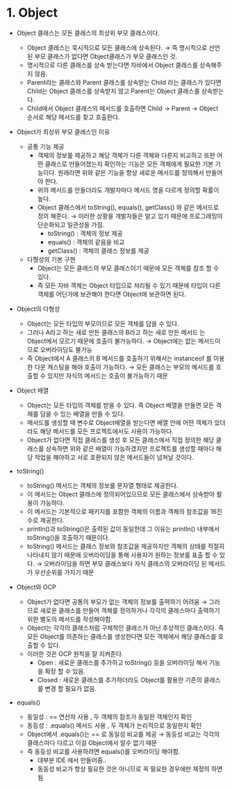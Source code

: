 # 1. Object

- Object 클래스는 모든 클래스의 최상위 부모 클래스이다.
    - Object 클래스는 묵시적으로 모든 클래스에 상속된다. → 즉 명시적으로 선언된 부모 클래스가 없다면 Object클래스가 부모 클래스인 것.
    - 명시적으로 다른 클래스를 상속 받는다면 자바에서 Object 클래스를 상속해주지 않음.
    - Parent라는 클래스와 Parent 클래스를 상속받는 Child 라는 클래스가 있다면 Child는 Object 클래스를 상속받지 않고 Parent는 Object 클래스를 상속받는다.
    - Child에서 Object 클래스의 메서드를 호출하면 Child → Parent → Object 순서로 해당 메서드를 찾고 호출한다.

- Object가 최상위 부모 클래스인 이유
    - 공통 기능 제공
        - 객체의 정보를 제공하고 해당 객체가 다른 객체와 다른지 비교하고 또한 어떤 클래스로 만들어졌는지 확인하는 기능은 모든 객체에게 필요한 기본 기능이다. 원래라면 위와 같은 기능을 항상 새로운 메서드를 정의해서 만들어야 한다.
        - 위의 메서드를 만들더라도 개발자마다 메서드 명을 다르게 정의할 확률이 높다.
        - Object 클래스에서 toString(), equals(), getClass() 와 같은 메서드로 정의 해준다. → 이러한 상황을 개발자들은 알고 있기 때문에 프로그래밍이 단순화되고 일관성을 가짐.
            - toString() : 객체의 정보 제공
            - equals() : 객체의 같음을 비교
            - getClass() : 객체의 클래스 정보를 제공
    - 다형성의 기본 구현
        - Object는 모든 클래스의 부모 클래스이기 때문에 모든 객체를 참조 할 수 있다.
        - 즉 모든 자바 객체는 Object 타입으로 처리될 수 있기 때문에 타입이 다른 객체를 어딘가에 보관해야 한다면 Object에 보관하면 된다.

- Object의 다형성
    - Object는 모든 타입의 부모이므로 모든 객체를 담을 수 있다.
    - 그러나 A라고 하는 새로 만든 클래스의 B라고 하는 새로 만든 메서드 는 Object에서 모르기 때문에 호출이 불가능하다. → Object에는 없는 메서드이므로 오버라이딩도 불가능
    - 즉 Object에서 A 클래스의 B 메서드를 호출하기 위해서는 instanceof 를 이용한 다운 캐스팅을 해야 호출이 가능하다. → 모든 클래스는 부모의 메서드를 호출할 수 있지만 자식의 메서드는 호출이 불가능하기 때문

- Object 배열
    - Object는 모든 타입의 객체를 받을 수 있다. 즉 Object 배열을 만들면 모든 객체를 담을 수 있는 배열을 만들 수 있다.
    - 메서드를 생성할 때 변수로 Object배열을 받는다면 배열 안에 어떤 객체가 있더라도 해당 메서드를 모든 프로젝트에서도 사용이 가능하다.
    - Object가 없다면 직접 클래스를 생성 후 모든 클래스에서 직접 정의한 해당 클래스를 상속하면 위와 같은 배열이 가능하겠지만 프로젝트를 생성할 때마다 해당 작업을 해야하고 서로 호환되지 않은 메서드들이 넘쳐날 것이다.

- toString()
    - toString() 메서드는 객체의 정보를 문자열 형태로 제공한다.
    - 이 메서드는 Object 클래스에 정의되어있으므로 모든 클래스에서 상속받아 활용이 가능하다.
    - 이 메서드는 기본적으로 패키지를 포함한 객체의 이름과 객체의 참조값을 16진수로 제공한다.
    - println()과 toString()은 출력된 값이 동일한데 그 이유는 println() 내부에서 toString()을 호출하기 때문이다.
    - toString() 메서드는 클래스 정보와 참조값을 제공하지만 객체의 상태를 적절히 나타내지 않기 때문에 오버라이딩을 통해 사용자가 원하는 정보를 표출 할 수 있다. → 오버라이딩을 하면 부모 클래스보다 자식 클래스의 오버라이딩 된 메서드가 우선순위를 가지기 때문

- Object와 OCP
    - Object가 없다면 공통의 부모가 없는 객체의 정보를 출력하기 어려움 → 그러므로 새로운 클래스를 만들어 객체를 정의하거나 각각의 클래스마다 출력하기 위한 별도의 메서드를 작성해야함.
    - Object는 각각의 클래스처럼 구체적인 클래스가 아닌 추상적인 클래스이다. 즉 모든 Object를 의존하는 클래스를 생성한다면 모든 객체에서 해당 클래스를 호출할 수 있다.
    - 이러한 것은 OCP 원칙을 잘 지켜준다.
        - Open : 새로운 클래스를 추가하고 toString() 등을 오버라이딩 해서 기능을 확장 할 수 있음.
        - Closed : 새로운 클래스를 추가하더라도 Object를 활용한 기존의 클래스를 변경 할 필요가 없음.

- equals()
    - 동일성 : == 연산자 사용 , 두 객체의 참조가 동일한 객체인지 확인
    - 동등성 : .equals() 메서드 사용 , 두 객체가 논리적으로 동일한지 확인
    - Object에서 .equals()는 == 로 동일성 비교를 제공 → 동등성 비교는 각각의 클래스마다 다르고 이걸 Object에서 알수 없기 때문
    - 즉 동등성 비교를 사용하려면 equals()를 오버라이딩 해야함.
        - 대부분 IDE 에서 만들어줌..
        - 동등성 비교가 항상 필요한 것은 아니므로 꼭 필요한 경우에만 재정의 하면 됨